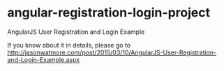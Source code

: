 angular-registration-login-project
==============================

AngularJS User Registration and Login Example

If you know about it in details, please go to http://jasonwatmore.com/post/2015/03/10/AngularJS-User-Registration-and-Login-Example.aspx
